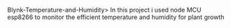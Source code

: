 Blynk-Temperature-and-Humidity> In this project i used node MCU esp8266 to monitor the efficient temperature and humidity for plant growth
